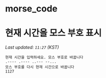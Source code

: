 # morse_code
# 현재 시간을 모스 부호 표시
<!-- MORSE_TIME_START -->
_Last updated: `11:27` (KST)_

```
현재 시간을 입력하세요. 모스 부호로 바꿉니다
.---- .---- ..--- --...
모스 부호를 다시 현재 시간으로 바꿉니다
1127
```
<!-- MORSE_TIME_END -->
